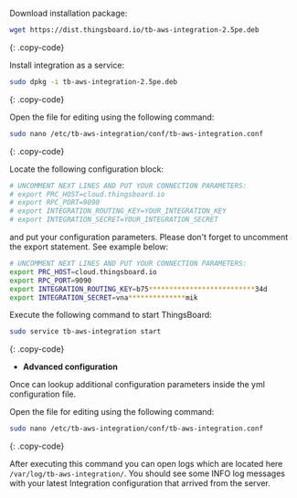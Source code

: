 Download installation package:

```bash
wget https://dist.thingsboard.io/tb-aws-integration-2.5pe.deb
```
{: .copy-code}

Install integration as a service:

```bash
sudo dpkg -i tb-aws-integration-2.5pe.deb
```
{: .copy-code}

Open the file for editing using the following command:

```bash 
sudo nano /etc/tb-aws-integration/conf/tb-aws-integration.conf
``` 
{: .copy-code}

Locate the following configuration block:

```bash
# UNCOMMENT NEXT LINES AND PUT YOUR CONNECTION PARAMETERS:
# export PRC_HOST=cloud.thingsboard.io
# export RPC_PORT=9090
# export INTEGRATION_ROUTING_KEY=YOUR_INTEGRATION_KEY
# export INTEGRATION_SECRET=YOUR_INTEGRATION_SECRET
```

and put your configuration parameters. Please don't forget to uncomment the export statement. See example below:

```bash
# UNCOMMENT NEXT LINES AND PUT YOUR CONNECTION PARAMETERS:
export PRC_HOST=cloud.thingsboard.io
export RPC_PORT=9090
export INTEGRATION_ROUTING_KEY=b75**************************34d
export INTEGRATION_SECRET=vna**************mik
```

Execute the following command to start ThingsBoard:

```bash
sudo service tb-aws-integration start
```
{: .copy-code}

 - **Advanced configuration**

Once can lookup additional configuration parameters inside the yml configuration file.

Open the file for editing using the following command:

```bash 
sudo nano /etc/tb-aws-integration/conf/tb-aws-integration.conf
``` 
{: .copy-code} 

After executing this command you can open logs which are located here `/var/log/tb-aws-integration/`. 
You should see some INFO log messages with your latest Integration configuration that arrived from the server.
